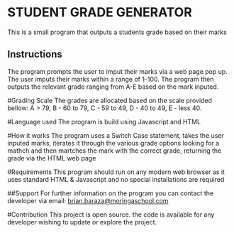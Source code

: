 # STUDENT GRADE GENERATOR

This is a small program that outputs a students grade based on their marks

## Instructions

The program prompts the user to imput their marks via a web page pop up. The user imputs their marks within a range of 1-100. The program then outputs the relevant grade ranging from A-E based on the mark inputed.

#Grading Scale
The grades are allocated based on the scale provided bellow: 
A > 79, B - 60 to 79, C -  59 to 49, D - 40 to 49, E - less 40.

#Language used
The program is build using Javascript and HTML

#How it works
The program uses a Switch Case statement, takes the user inputed marks, iterates it through the various grade options looking for a mathch and then martches the mark with the correct grade, returning the grade via the HTML web page


#Requirements
This program should run on any modern web browser as it uses standard HTML & Javascript and no special installations are required

##Support
For further information on the program you can contact the developer via email: brian.baraza@moringaschool.com

#Contribution
This project is open source. the code is available for any developer wishing to update or explore the project.

